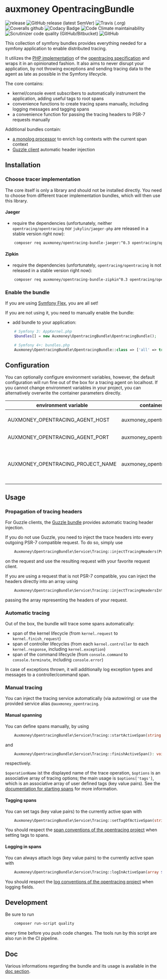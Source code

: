 # auxmoney OpentracingBundle

![release](https://github.com/auxmoney/OpentracingBundle-core/workflows/release/badge.svg)
![GitHub release (latest SemVer)](https://img.shields.io/github/v/release/auxmoney/OpentracingBundle-core)
![Travis (.org)](https://img.shields.io/travis/auxmoney/OpentracingBundle-core)
![Coveralls github](https://img.shields.io/coveralls/github/auxmoney/OpentracingBundle-core)
![Codacy Badge](https://api.codacy.com/project/badge/Grade/fc044c88d4e046ab8813be04032a29a4)
![Code Climate maintainability](https://img.shields.io/codeclimate/maintainability/auxmoney/OpentracingBundle-core)
![Scrutinizer code quality (GitHub/Bitbucket)](https://img.shields.io/scrutinizer/quality/g/auxmoney/OpentracingBundle-core)
![GitHub](https://img.shields.io/github/license/auxmoney/OpentracingBundle-core)

This collection of symfony bundles provides everything needed for a symfony application to enable distributed tracing.

It utilizes the [PHP implementation](https://github.com/opentracing/opentracing-php) of the [opentracing specification](https://opentracing.io/specification/) 
and wraps it in an opinionated fashion. It also aims to never disrupt your application, by not throwing exceptions and sending tracing data
to the agent as late as possible in the Symfony lifecycle.

The core contains:
* kernel/console event subscribers to automatically instrument the application, adding useful tags to root spans
* convenience functions to create tracing spans manually, including logging messages and tagging spans
* a convenience function for passing the tracing headers to PSR-7 requests manually

Additional bundles contain:
* [a monolog processor](https://github.com/auxmoney/OpentracingBundle-Monolog) to enrich log contexts with the current span context
* [Guzzle client](https://github.com/auxmoney/OpentracingBundle-Guzzle) automatic header injection

## Installation

### Choose tracer implementation

The core itself is only a library and should not be installed directly. You need to choose from different tracer implementation bundles, 
which will then use this library.

#### Jaeger

* require the dependencies (unfortunately, neither `opentracing/opentracing` nor `jukylin/jaeger-php` are released in a stable version right now):

```bash
    composer req auxmoney/opentracing-bundle-jaeger:^0.3 opentracing/opentracing:1.0.0-beta5@beta jukylin/jaeger-php:dev-master@dev
```

#### Zipkin

* require the dependencies (unfortunately, `opentracing/opentracing` is not released in a stable version right now):

```bash
    composer req auxmoney/opentracing-bundle-zipkin^0.3 opentracing/opentracing:1.0.0-beta5@beta
```

### Enable the bundle

If you are using [Symfony Flex](https://github.com/symfony/flex), you are all set!

If you are not using it, you need to manually enable the bundle:

* add bundle to your application:

```php
    # Symfony 3: AppKernel.php
    $bundles[] = new Auxmoney\OpentracingBundle\OpentracingBundle();
```

```php
    # Symfony 4+: bundles.php
    Auxmoney\OpentracingBundle\OpentracingBundle::class => ['all' => true],
```

## Configuration

You can optionally configure environment variables, however, the default configuration will run fine out of the box for a tracing agent on localhost.
If you cannot change environment variables in your project, you can alternatively overwrite the container parameters directly.

| environment variable | container parameter | type | default | description |
|---|---|---|---|---|
| AUXMONEY_OPENTRACING_AGENT_HOST | auxmoney_opentracing.agent.host | `string` | `localhost` | hostname or IP of the agent |
| AUXMONEY_OPENTRACING_AGENT_PORT | auxmoney_opentracing.agent.port | `string` | (depends on the chosen tracer) | port of the agent |
| AUXMONEY_OPENTRACING_PROJECT_NAME | auxmoney_opentracing.project.name | `string` | `basename(kernel.project_dir)` |  passed to the tracer as tracer name / service name |

## Usage

### Propagation of tracing headers

For Guzzle clients, the [Guzzle bundle](https://github.com/auxmoney/OpentracingBundle-Guzzle) provides automatic tracing header injection.

If you do not use Guzzle, you need to inject the trace headers into every outgoing PSR-7 compatible request. To do so, simply use

```php
    Auxmoney\OpentracingBundle\Service\Tracing::injectTracingHeaders(Psr\Http\Message\RequestInterface $request): Psr\Http\Message\RequestInterface
```

on the request and use the resulting request with your favorite request client.

If you are using a request that is not PSR-7 compatible, you can inject the headers directly into an array using

```php
    Auxmoney\OpentracingBundle\Service\Tracing::injectTracingHeadersIntoCarrier(array $carrier): array
```

passing the array representing the headers of your request.

### Automatic tracing

Out of the box, the bundle will trace some spans automatically:
* span of the kernel lifecycle (from `kernel.request` to `kernel.finish_request`)
* span of controller lifecycles (from each `kernel.controller` to each `kernel.response`, including `kernel.exception`)
* span of the command lifecycle (from `console.command` to `console.terminate`, including `console.error`)

In case of exceptions thrown, it will additionally log exception types and messages to a controller/command span.

### Manual tracing

You can inject the tracing service automatically (via autowiring) or use the provided service alias `@auxmoney_opentracing`.

#### Manual spanning

You can define spans manually, by using

```php
    Auxmoney\OpentracingBundle\Service\Tracing::startActiveSpan(string $operationName, array $options = null): void
```

and 

```php
    Auxmoney\OpentracingBundle\Service\Tracing::finishActiveSpan(): void
```

respectively.

`$operationName` ist the displayed name of the trace operation, `$options` is an associative array of tracing options; the main usage is 
`$options['tags']`, which is an associative array of user defined tags (key value pairs). See the
[documentation for starting spans](https://github.com/opentracing/opentracing-php#using-startspanoptions) for more information.

#### Tagging spans

You can set tags (key value pairs) to the currently active span with

```php
    Auxmoney\OpentracingBundle\Service\Tracing::setTagOfActiveSpan(string $key, string|bool|int|float $value): void
```

You should respect the [span conventions of the opentracing project](https://github.com/opentracing/specification/blob/master/semantic_conventions.md#span-tags-table)
when setting tags to spans.

#### Logging in spans

You can always attach logs (key value pairs) to the currently active span with

```php
    Auxmoney\OpentracingBundle\Service\Tracing::logInActiveSpan(array $fields): void
```

You should respect the [log conventions of the opentracing project](https://github.com/opentracing/specification/blob/master/semantic_conventions.md#log-fields-table)
when logging fields.

## Development

Be sure to run

```bash
    composer run-script quality
```

every time before you push code changes. The tools run by this script are also run in the CI pipeline.

## Doc

Various informations regarding the bundle and its usage is available in the [doc section](./doc/README.md).
